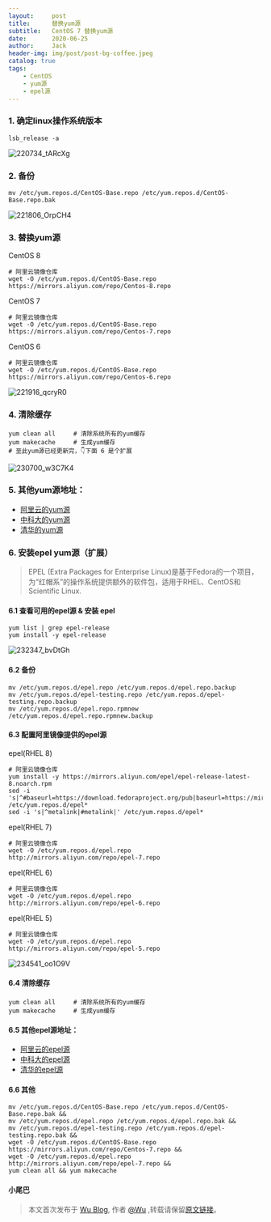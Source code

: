 ```yaml
---
layout:     post
title:      替换yum源
subtitle:   CentOS 7 替换yum源
date:       2020-06-25
author:     Jack
header-img: img/post/post-bg-coffee.jpeg
catalog: true
tags:
    - CentOS
    - yum源
    - epel源
---
```


### 1. 确定linux操作系统版本
```
lsb_release -a
```
![220734_tARcXg](https://cdn.jsdelivr.net/gh/yuexueyu/uPic@master/uPic/20200624/220734_tARcXg.png)
### 2. 备份
```
mv /etc/yum.repos.d/CentOS-Base.repo /etc/yum.repos.d/CentOS-Base.repo.bak
```
![221806_OrpCH4](https://cdn.jsdelivr.net/gh/yuexueyu/uPic@master/uPic/20200624/221806_OrpCH4.png)
### 3. 替换yum源
CentOS 8
```
# 阿里云镜像仓库
wget -O /etc/yum.repos.d/CentOS-Base.repo https://mirrors.aliyun.com/repo/Centos-8.repo
```
CentOS 7
```
# 阿里云镜像仓库
wget -O /etc/yum.repos.d/CentOS-Base.repo https://mirrors.aliyun.com/repo/Centos-7.repo
```
CentOS 6
```
# 阿里云镜像仓库
wget -O /etc/yum.repos.d/CentOS-Base.repo https://mirrors.aliyun.com/repo/Centos-6.repo
```

![221916_qcryR0](https://cdn.jsdelivr.net/gh/yuexueyu/uPic@master/uPic/20200624/221916_qcryR0.png)
### 4. 清除缓存
```
yum clean all     # 清除系统所有的yum缓存
yum makecache     # 生成yum缓存
# 至此yum源已经更新完，👇下面 6 是个扩展
```
![230700_w3C7K4](https://cdn.jsdelivr.net/gh/yuexueyu/uPic@master/uPic/20200624/230700_w3C7K4.png)

### 5. 其他yum源地址：
* [阿里云的yum源](https://developer.aliyun.com/mirror/centos)
* [中科大的yum源](http://mirrors.ustc.edu.cn/help/centos.html)
* [清华的yum源](https://mirrors.tuna.tsinghua.edu.cn/help/centos/)

### 6. 安装epel yum源（扩展）
>  EPEL (Extra Packages for Enterprise Linux)是基于Fedora的一个项目，为“红帽系”的操作系统提供额外的软件包，适用于RHEL、CentOS和Scientific Linux.

#### 6.1 查看可用的epel源 & 安装 epel
```
yum list | grep epel-release
yum install -y epel-release
```
![232347_bvDtGh](https://cdn.jsdelivr.net/gh/yuexueyu/uPic@master/uPic/20200624/232347_bvDtGh.png)
#### 6.2 备份
```
mv /etc/yum.repos.d/epel.repo /etc/yum.repos.d/epel.repo.backup
mv /etc/yum.repos.d/epel-testing.repo /etc/yum.repos.d/epel-testing.repo.backup
mv /etc/yum.repos.d/epel.repo.rpmnew /etc/yum.repos.d/epel.repo.rpmnew.backup
```
#### 6.3 配置阿里镜像提供的epel源

epel(RHEL 8)
```
# 阿里云镜像仓库
yum install -y https://mirrors.aliyun.com/epel/epel-release-latest-8.noarch.rpm
sed -i 's|^#baseurl=https://download.fedoraproject.org/pub|baseurl=https://mirrors.aliyun.com|' /etc/yum.repos.d/epel*
sed -i 's|^metalink|#metalink|' /etc/yum.repos.d/epel*
```
epel(RHEL 7)
```
# 阿里云镜像仓库
wget -O /etc/yum.repos.d/epel.repo http://mirrors.aliyun.com/repo/epel-7.repo
```
epel(RHEL 6)
```
# 阿里云镜像仓库
wget -O /etc/yum.repos.d/epel.repo http://mirrors.aliyun.com/repo/epel-6.repo
```
epel(RHEL 5)
```
# 阿里云镜像仓库
wget -O /etc/yum.repos.d/epel.repo http://mirrors.aliyun.com/repo/epel-5.repo
```
![234541_oo1O9V](https://cdn.jsdelivr.net/gh/yuexueyu/uPic@master/uPic/20200624/234541_oo1O9V.png)
#### 6.4 清除缓存
```
yum clean all     # 清除系统所有的yum缓存
yum makecache     # 生成yum缓存
```
#### 6.5 其他epel源地址：
* [阿里云的epel源](https://developer.aliyun.com/mirror/epel)
* [中科大的epel源](http://mirrors.ustc.edu.cn/help/epel.html)
* [清华的epel源](https://mirrors.tuna.tsinghua.edu.cn/help/epel/)

#### 6.6 其他
```
mv /etc/yum.repos.d/CentOS-Base.repo /etc/yum.repos.d/CentOS-Base.repo.bak &&
mv /etc/yum.repos.d/epel.repo /etc/yum.repos.d/epel.repo.bak &&
mv /etc/yum.repos.d/epel-testing.repo /etc/yum.repos.d/epel-testing.repo.bak && 
wget -O /etc/yum.repos.d/CentOS-Base.repo https://mirrors.aliyun.com/repo/Centos-7.repo &&
wget -O /etc/yum.repos.d/epel.repo http://mirrors.aliyun.com/repo/epel-7.repo && 
yum clean all && yum makecache
```

#### 小尾巴

> 本文首次发布于 [Wu Blog](https://blog.wu06.com/), 作者 [@Wu](https://github.com/yuexueyu) ,转载请保留[原文链接](https://blog.wu06.com/2020/06/25/替换yum源/)。